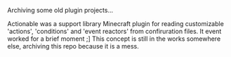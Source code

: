 Archiving some old plugin projects...

Actionable was a support library Minecraft plugin for reading customizable 'actions', 'conditions' and 'event reactors' from confiruration files.
It event worked for a brief moment ;]
This concept is still in the works somewhere else, archiving this repo because it is a mess.
